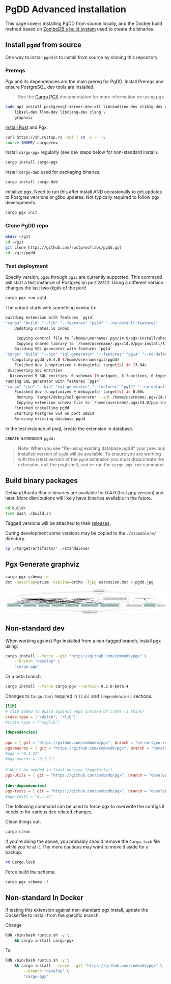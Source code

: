 # PgDD Advanced installation

This page covers installing PgDD from source locally, and the Docker build
method based on [ZomboDB's build system](https://github.com/zombodb/zombodb)
used to create the binaries.


## Install `pgdd` from source


One way to install `pgdd` is to install from source by cloning this repository.

### Prereqs

Pgx and its dependencies are the main prereq for PgDD.
Install Prereqs and ensure PostgreSQL dev tools are installed.

> See the [Cargo PGX](https://github.com/zombodb/pgx/tree/master/cargo-pgx)
documentation for more information on using pgx.


```bash
sudo apt install postgresql-server-dev-all libreadline-dev zlib1g-dev curl \
    libssl-dev llvm-dev libclang-dev clang \
    graphviz
```

[Install Rust](https://www.rust-lang.org/tools/install) and Pgx.

```bash
curl https://sh.rustup.rs -sSf | sh -s -- -y
source $HOME/.cargo/env
```

Install `cargo-pgx` regularly (see dev steps below for non-standard install).


```bash
cargo install cargo-pgx
```


Install `cargo-deb` used for packaging binaries.

```bash
cargo install cargo-deb
```


Initialize pgx.  Need to run this after install AND occasionally to get updates
to Postgres versions or glibc updates.  Not typically required to follow pgx
developments.


```bash
cargo pgx init
```


### Clone PgDD repo

```bash
mkdir ~/git
cd ~/git
git clone https://github.com/rustprooflabs/pgdd.git
cd ~/git/pgdd
```

### Test deployment

Specify version, `pg10` through `pg13` are currently supported. This command will
start a test instance of Postgres on port `28812`.  Using a different version
changes the last two digits of the port!


```bash
cargo pgx run pg14
```

The output starts with something similar to:

```bash
building extension with features `pg14`
"cargo" "build" "--lib" "--features" "pg14" "--no-default-features"
    Updating crates.io index
```


```bash
     Copying control file to `/home/username/.pgx/14.0/pgx-install/share/postgresql/extension/pgdd.control`
     Copying shared library to `/home/username/.pgx/14.0/pgx-install/lib/postgresql/pgdd.so`
    Building SQL generator with features `pg14`
"cargo" "build" "--bin" "sql-generator" "--features" "pg14" "--no-default-features"
   Compiling pgdd v0.4.0 (/home/username/git/pgdd)
    Finished dev [unoptimized + debuginfo] target(s) in 13.84s
 Discovering SQL entities
  Discovered 9 SQL entities: 0 schemas (0 unique), 6 functions, 0 types, 0 enums, 3 sqls, 0 ords, 0 hashes
running SQL generator with features `pg14`
"cargo" "run" "--bin" "sql-generator" "--features" "pg14" "--no-default-features" "--" "--sql" "/home/username/.pgx/14.0/pgx-install/share/postgresql/extension/pgdd--0.4.1-dev.sql"
    Finished dev [unoptimized + debuginfo] target(s) in 0.06s
     Running `target/debug/sql-generator --sql /home/username/.pgx/14.0/pgx-install/share/postgresql/extension/pgdd--0.4.1-dev.sql`
     Copying extension schema file to `/home/username/.pgx/14.0/pgx-install/share/postgresql/extension/pgdd--0.4.1-dev.sql`
    Finished installing pgdd
    Starting Postgres v14 on port 28814
    Re-using existing database pgdd
```

In the test instance of psql, create the extension in database.

```bash
CREATE EXTENSION pgdd;
```

> Note: When you see "Re-using existing database pgdd" your previous installed version of `pgdd` will be available. To ensure you are working with the latest version of the `pgdd` extension you must drop/create the extension, quit the psql shell, and re-run the `cargo pgx run` command.


## Build binary packages

Debian/Ubuntu Bionic binaries are available for 0.4.0
(first [pgx](https://github.com/zombodb/pgx) version)
and later.  More distributions will likely have binaries available in the future.


```bash
cd build/
time bash ./build.sh
```

Tagged versions will be attached to their [releases](https://github.com/rustprooflabs/pgdd/releases).

During development some versions may be copied to the `./standalone/` directory.

```bash
cp ./target/artifacts/* ./standalone/
```

## Pgx Generate graphviz

```bash
cargo pgx schema -d
dot -Goverlap=prism -Gspline=ortho -Tjpg extension.dot > pgdd.jpg
```

![pgx dependencies for pgdd](pgdd.jpg)


## Non-standard dev

When working against Pgx installed from a non-tagged branch, install pgx using:

```bash
cargo install --force --git "https://github.com/zombodb/pgx" \
    --branch "develop" \
    "cargo-pgx"
```

Or a beta branch

```bash
cargo install --force cargo-pgx --version 0.2.0-beta.4
```

Changes to `Cargo.toml` required in `[lib]` and `[dependencies]` sections.


```toml
[lib]
# rlib added to build against repo instead of crate (I think)
crate-type = ["cdylib", "rlib"]
#crate-type = ["cdylib"]
```


```toml
[dependencies]

pgx = { git = "https://github.com/zombodb/pgx", branch = "oh-no-type-resolution" }
pgx-macros = { git = "https://github.com/zombodb/pgx", branch = "develop" }
#pgx = "0.1.21"
#pgx-macros = "0.1.21"

# Won't be needed in final version (hopefully!)
pgx-utils = { git = "https://github.com/zombodb/pgx", branch = "develop" }

[dev-dependencies]
pgx-tests = { git = "https://github.com/zombodb/pgx", branch = "develop" }
#pgx-tests = "0.1.21"
```



The following command can be used to force pgx to overwrite the configs it needs to
for various dev related changes.

Clean things out.

```bash
cargo clean
```

If you're doing the above, you probably should remove the `Cargo.lock`
file while you're at it.  The more cautious may want to move it aside for a backup.

```bash
rm Cargo.lock
```

Force build the schema.


```bash
cargo pgx schema -f
```


## Non-standard In Docker

If testing this extension against non-standard pgx install, update the
Dockerfile to install from the specific branch.

Change

```bash
RUN /bin/bash rustup.sh -y \
    && cargo install cargo-pgx
```

To

```bash
RUN /bin/bash rustup.sh -y \
    && cargo install --force --git "https://github.com/zombodb/pgx" \
        --branch "develop" \
        "cargo-pgx"
```


